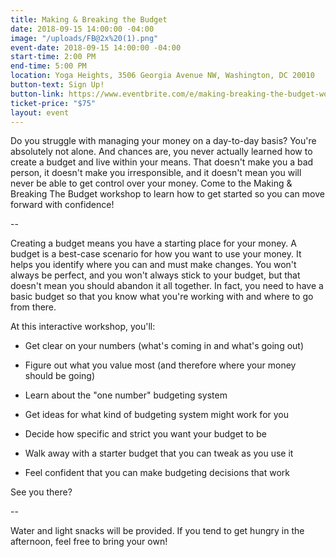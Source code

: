 ```yaml
---
title: Making & Breaking the Budget
date: 2018-09-15 14:00:00 -04:00
image: "/uploads/FB@2x%20(1).png"
event-date: 2018-09-15 14:00:00 -04:00
start-time: 2:00 PM
end-time: 5:00 PM
location: Yoga Heights, 3506 Georgia Avenue NW, Washington, DC 20010
button-text: Sign Up!
button-link: https://www.eventbrite.com/e/making-breaking-the-budget-workshop-tickets-48317128833
ticket-price: "$75"
layout: event
---
```


Do you struggle with managing your money on a day-to-day basis? You're absolutely not alone. And chances are, you never actually learned how to create a budget and live within your means. That doesn't make you a bad person, it doesn't make you irresponsible, and it doesn't mean you will never be able to get control over your money. Come to the Making & Breaking The Budget workshop to learn how to get started so you can move forward with confidence!

--

Creating a budget means you have a starting place for your money. A budget is a best-case scenario for how you want to use your money. It helps you identify where you can and must make changes. You won't always be perfect, and you won't always stick to your budget, but that doesn't mean you should abandon it all together. In fact, you need to have a basic budget so that you know what you're working with and where to go from there.

At this interactive workshop, you'll:

* Get clear on your numbers (what's coming in and what's going out)

* Figure out what you value most (and therefore where your money should be going)

* Learn about the "one number" budgeting system

* Get ideas for what kind of budgeting system might work for you

* Decide how specific and strict you want your budget to be

* Walk away with a starter budget that you can tweak as you use it

* Feel confident that you can make budgeting decisions that work

See you there?

--

Water and light snacks will be provided. If you tend to get hungry in the afternoon, feel free to bring your own!